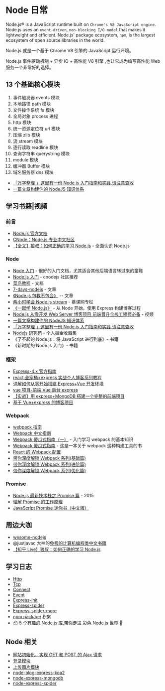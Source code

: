 # Node 日常

Node.js® is a JavaScript runtime built on `Chrome's V8 JavaScript engine`. Node.js uses an `event-driven`, `non-blocking I/O model` that makes it lightweight and efficient. Node.js' package ecosystem, `npm`, is the largest ecosystem of open source libraries in the world.

Node.js 就是一个基于 Chrome V8 引擎的 JavaScript 运行环境。

Node.js 事件驱动机制 + 异步 IO + 高性能 V8 引擎 ,也让它成为编写高性能 Web 服务一个非常好的选择。

## 13 个基础核心模块

1. 事件触发器 events 模块
2. 本地路径 path 模块
3. 文件操作系统 fs 模块
4. 全局对象 process 进程
5. http 模块
6. 统一资源定位符 url 模块
7. 压缩 zlib 模块
8. 流 stream 模块
9. 逐行读取 readline 模块
10. 查询字符串 querystring 模块
11. module 模块
12. 缓冲器 Buffer 模块
13. 域名服务器 dns 模块

- [「万字整理 」这里有一份 Node.js 入门指南和实践,请注意查收](https://juejin.im/post/5e0006c251882512795675f9)
- [一篇文章构建你的 NodeJS 知识体系](https://juejin.im/post/5c4c0ee8f265da61117aa527)

## 学习书籍|视频

### 前言

- [Node.js 官方文档](https://nodejs.org/en/)
- [CNode：Node.js 专业中文社区](https://cnodejs.org/)
- [【全文】狼叔：如何正确的学习 Node.js](https://segmentfault.com/a/1190000013933520) - 全面认识 Node.js

### Node

- [Node 入门](https://www.nodebeginner.org/index-zh-cn.html) - 很好的入门文档，尤其适合其他后端语言转过来的童鞋
- [Node.js 入门](https://cnodejs.org/getstart) - cnodejs 社区推荐
- [菜鸟教程](https://www.runoob.com/nodejs/nodejs-tutorial.html) - 文档
- [7-days-nodejs](http://nqdeng.github.io/7-days-nodejs/#1.1) - 文章
- [《Node.js 包教不包会》](https://github.com/alsotang/node-lessons) -- 文章
- [两小时学会 Node.js stream](https://www.imooc.com/read/8) - 慕课网专栏
- [《一起学 Node.js》](https://github.com/nswbmw/N-blog) - 从 Node 开始，使用 Express 构建博客过程
- [Node.js 从零开发 Web Server 博客项目 前端晋升全栈工程师必备](https://coding.imooc.com/class/320.html) - 视频
- [一篇文章构建你的 NodeJS 知识体系](https://juejin.im/post/5c4c0ee8f265da61117aa527)
- [「万字整理 」这里有一份 Node.js 入门指南和实践,请注意查收](https://juejin.im/post/5e0006c251882512795675f9)
- [Nodejs 研究苑](https://juejin.im/collection/5d5bb5d7e51d4524392600c3) - 个人掘金收藏集
- 《了不起的 Node.js：将 JavaScript 进行到底》- 书籍
- 《新时期的 Node.js 入门》- 书籍

### 框架

- [Express-4.x 官方指南](http://www.expressjs.com.cn/guide/routing.html)
- [react 全家桶+express 实战个人博客系列教程](https://www.jianshu.com/p/406f6df0f916)
- [详解如何从零开始搭建 Express+Vue 开发环境](https://www.jianshu.com/p/c65ecdcffed1)
- [vue 项目-前端 Vue 后台 express](https://www.jianshu.com/p/4940ae61b752)
- [【实战】用 express+MongoDB 搭建一个完整的前端项目](https://segmentfault.com/a/1190000015866331)
- [基于 Vue+express 的博客项目](https://www.jianshu.com/p/92fa50ea0b84)

### Webpack

- [webpack 指南](https://webpack.docschina.org/guides/)
- [Webpack 中文指南](https://zhaoda.net/webpack-handbook/index.html)
- [Webpack 傻瓜式指南（一）](https://zhuanlan.zhihu.com/p/20367175) - 入门学习 webpack 的基本知识
- [Webpack 傻瓜式指南](https://vikingmute.gitbooks.io/webpack-for-fools/content/) - 这是一本关于 webpack 这种构建工具的书
- [React 的 Webpack 配置](https://www.jianshu.com/p/0e01ca947e50)
- [带你深度解锁 Webpack 系列(基础篇)](https://juejin.im/post/5e5c65fc6fb9a07cd00d8838)
- [带你深度解锁 Webpack 系列(进阶篇)](https://juejin.im/post/5e6518946fb9a07c820fbaaf)
- [带你深度解锁 Webpack 系列(优化篇)](https://juejin.im/post/5e6cfdc85188254913107c1f)

### Promise

- [Node.js 最新技术栈之 Promise 篇](https://cnodejs.org/topic/560dbc826a1ed28204a1e7de) - 2015
- [理解 Promise 的工作原理](https://blog.coding.net/blog/how-do-promises-work)
- [JavaScript Promise 迷你书（中文版）](http://liubin.org/promises-book/)

## 周边大咖

- [wesome-nodejs](https://github.com/sindresorhus/awesome-nodejs)
- @justjavac 大神的[免费的计算机编程类中文书籍](https://github.com/justjavac/free-programming-books-zh_CN/#%E7%BD%AE%E9%A1%B6)
- [【知乎 Live】狼叔：如何正确的学习 Node.js](https://github.com/i5ting/How-to-learn-node-correctly)

## 学习日志

- [Http](https://github.com/yangtao2o/nodejs-learn/blob/master/docs/http.md)
- [Tcp](https://github.com/yangtao2o/nodejs-learn/blob/master/docs/tcp.md)
- [Connect](https://github.com/yangtao2o/nodejs-learn/blob/master/docs/connect.md)
- [Event](https://github.com/yangtao2o/nodejs-learn/blob/master/docs/event.md)
- [Express-init](https://github.com/yangtao2o/nodejs-learn/blob/master/docs/express-init.md)
- [Express-spider](https://github.com/yangtao2o/nodejs-learn/blob/master/docs/express-spider.md)
- [Express-spider-more](https://github.com/yangtao2o/nodejs-learn/blob/master/docs/express-spider-more.md)
- [npm package](https://github.com/yangtao2o/nodejs-learn/tree/master/cnodejs) 积累
- [📦 5 个有趣的 Node.js 库,带你走进 彩色 Node.js 世界 🎉](https://github.com/yangtao2o/nodejs-learn/tree/master/node-util)

## Node 相关

- [网站初始化，实现 GET 和 POST 的 Ajax 请求](https://github.com/yangtao2o/node-express-mongodb/blob/master/doc/doc-01-init.md)
- [登录模块](https://github.com/yangtao2o/node-express-mongodb/blob/master/doc/doc-02-login.md)
- [上传图片模块](https://github.com/yangtao2o/node-express-mongodb/blob/master/doc/doc-02-login.md)
- [node-blog-express-koa2](https://github.com/yangtao2o/node-blog-express-koa2)
- [node-express-mongodb](https://github.com/yangtao2o/node-express-mongodb)
- [node-express-spider](https://github.com/yangtao2o/node-express-spider)
